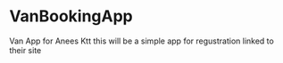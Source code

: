 # VanBookingApp
Van App for Anees Ktt
this will be a simple app for regustration linked to their site
